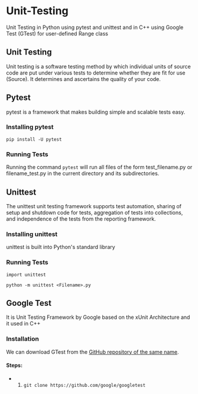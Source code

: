 # Unit-Testing
Unit Testing in Python using pytest and unittest and in C++ using Google Test (GTest) for user-defined Range class


## Unit Testing
Unit testing is a software testing method by which individual units of source code are put under various tests to determine whether they are fit for use (Source). It determines and ascertains the quality of your code.


## Pytest
pytest is a framework that makes building simple and scalable tests easy.

### Installing pytest
`pip install -U pytest`

### Running Tests
Running the command `pytest` will run all files of the form test_filename.py or filename_test.py in the current directory and its subdirectories.


## Unittest
The unittest unit testing framework supports test automation, sharing of setup and shutdown code for tests, aggregation of tests into collections, and independence of the tests from the reporting framework.

### Installing unittest
unittest is built into Python's standard library

### Running Tests
`import unittest `

`python -m unittest <Filename>.py`


## Google Test
It is Unit Testing Framework by Google based on the xUnit Architecture and it used in C++

### Installation
We can download GTest from the [GitHub repository of the same name](https://github.com/google/googletest).

#### Steps:
- 1. `git clone https://github.com/google/googletest`
